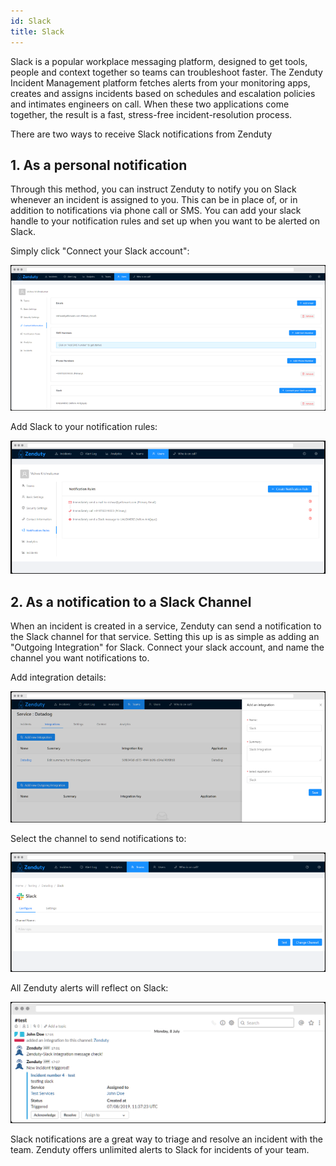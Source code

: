 ```yaml
---
id: Slack
title: Slack
---
```


Slack is a popular workplace messaging platform, designed to get tools, people and context together so teams can troubleshoot faster. The Zenduty Incident Management platform fetches alerts from your monitoring apps, creates and assigns incidents based on schedules and escalation policies and intimates engineers on call. When these two applications come together, the result is a fast, stress-free incident-resolution process.

There are two ways to receive Slack notifications from Zenduty

## 1. As a personal notification

Through this method, you can instruct Zenduty to notify you on Slack whenever an incident is assigned to you. This can be in place of, or in addition to notifications via phone call or SMS.
You can add your slack handle to your notification rules and set up when you want to be alerted on Slack.

Simply click "Connect your Slack account":

![Simply click "Connect your Slack account"](/img/Integrations/Slack/1.png)

Add Slack to your notification rules:

![Add Slack to your notification rules](/img/Integrations/Slack/2.png)

## 2. As a notification to a Slack Channel
When an incident is created in a service, Zenduty can send a notification to the Slack channel for that service.
Setting this up is as simple as adding an "Outgoing Integration" for Slack. Connect your slack account, and name the channel you want notifications to.

Add integration details:

![Add integration details](/img/Integrations/Slack/3.png)

Select the channel to send notifications to:

![Select the channel to send notifications to](/img/Integrations/Slack/4.png)

All Zenduty alerts will reflect on Slack:

![All Zenduty alerts will reflect on Slack](/img/Integrations/Slack/5.png)


Slack notifications are a great way to triage and resolve an incident with the team. Zenduty offers unlimited alerts to Slack for incidents of your team. 

